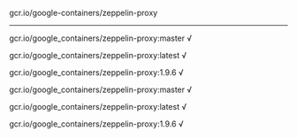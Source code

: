 gcr.io/google-containers/zeppelin-proxy 

----
gcr.io/google_containers/zeppelin-proxy:master √

gcr.io/google_containers/zeppelin-proxy:latest √

gcr.io/google_containers/zeppelin-proxy:1.9.6 √

gcr.io/google_containers/zeppelin-proxy:master √

gcr.io/google_containers/zeppelin-proxy:latest √

gcr.io/google_containers/zeppelin-proxy:1.9.6 √

